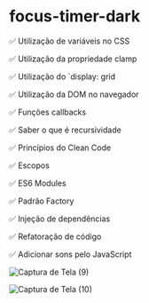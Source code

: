 # focus-timer-dark

✅ Utilização de variáveis no CSS

✅ Utilização da propriedade clamp

✅ Utilização do `display: grid

✅ Utilização da DOM no navegador

✅ Funções callbacks

✅ Saber o que é recursividade

✅ Princípios do Clean Code

✅ Escopos

✅ ES6 Modules

✅ Padrão Factory

✅ Injeção de dependências

✅ Refatoração de código

✅ Adicionar sons pelo JavaScript




![Captura de Tela (9)](https://user-images.githubusercontent.com/108099380/197253769-40537924-7692-4eb9-ab5d-8eec21c193e1.png)






![Captura de Tela (10)](https://user-images.githubusercontent.com/108099380/197253813-ea2a74a3-7667-443b-b16e-1a945b1bf33c.png)
